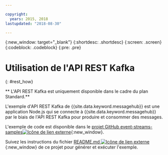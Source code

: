 ```yaml
---

copyright:
  years: 2015, 2018
lastupdated: "2018-08-30"

---
```


{:new_window: target="_blank"}
{:shortdesc: .shortdesc}
{:screen: .screen}
{:codeblock: .codeblock}
{:pre: .pre}

# Utilisation de l'API REST Kafka
{: #rest_how}

<!-- info moved to eventstreams025.md because of doc app changes -->
** L'API REST Kafka est uniquement disponible dans le cadre du plan Standard.**
<br/>

<!-- 21/06/18 - commenting out until content ready
## To do: examples
{: notoc}

## To do: supported parameters
{: notoc}

## How to use, download, and set up the Kafka REST API sample
{: #rest_sample notoc}
-->

L'exemple d'API REST Kafka de {{site.data.keyword.messagehub}} est une application Node.js qui se connecte à {{site.data.keyword.messagehub}} par le biais de l'API REST Kafka pour produire et
consommer des messages.

L'exemple de code est disponible dans le [projet GitHub event-streams-samples![Icône de lien externe](../../icons/launch-glyph.svg "Icône de lien externe")](https://github.com/ibm-messaging/event-streams-samples/tree/master/kafka-nodejs-console-sample){:new_window}.

Suivez les instructions du fichier [README.md ![Icône de lien externe](../../icons/launch-glyph.svg "Icône de lien externe")](https://github.com/ibm-messaging/event-streams-samples/tree/master/kafka-nodejs-console-sample){:new_window} de ce projet pour générer et exécuter l'exemple.

<!-- 
Comment from Andrew
New topic.

    Instructions for getting started, with links for more info
    Simple send and receive URLs with example output
    We need detail about the supported parameters
-->

